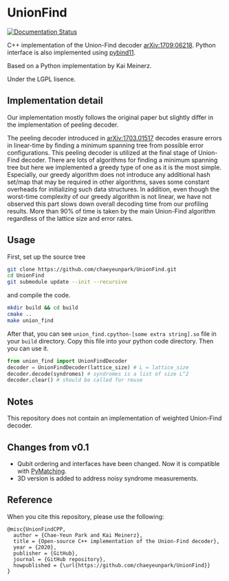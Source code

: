 # UnionFind
[![Documentation Status](https://readthedocs.org/projects/unionfind/badge/?version=latest)](https://unionfind.readthedocs.io/en/latest/?badge=latest)

C++ implementation of the Union-Find decoder [arXiv:1709:06218](https://arxiv.org/abs/1709.06218). 
Python interface is also implemented using [pybind11](https://github.com/pybind/pybind11). 

Based on a Python implementation by Kai Meinerz.

Under the LGPL lisence. 


## Implementation detail
Our implementation mostly follows the original paper but slightly differ in the implementation of peeling decoder. 

The peeling decoder introduced in [arXiv:1703.01517](https://arxiv.org/abs/1703.01517) decodes erasure errors in linear-time by finding a minimum spanning tree from possible error configurations. This peeling decoder is utilized at the final stage of Union-Find decoder. 
There are lots of algorithms for finding a minimum spanning tree but here we implemented a greedy type of one as it is the most simple. 
Especially, our greedy algorithm does not introduce any additional hash set/map that may be required in other algorithms, saves some constant overheads for initializing such data structures.
In addition, even though the worst-time complexity of our greedy algorithm is not linear, we have not observed this part slows down overall decoding time from our profiling results. More than 90% of time is taken by the main Union-Find algorithm regardless of the lattice size and error rates.

## Usage
First, set up the source tree
```bash
git clone https://github.com/chaeyeunpark/UnionFind.git
cd UnionFind
git submodule update --init --recursive
```

and compile the code.
```bash
mkdir build && cd build
cmake ..
make union_find
```

After that, you can see `union_find.cpython-[some extra string].so` file in your `build` directory. Copy this file into your python code directory. Then you can use it.
```python
from union_find import UnionFindDecoder
decoder = UnionFindDecoder(lattice_size) # L = lattice_size
decoder.decode(syndromes) # syndromes is a list of size L^2
decoder.clear() # should be called for reuse
```



## Notes
This repository does not contain an implementation of weighted Union-Find decoder. 

## Changes from v0.1
* Qubit ordering and interfaces have been changed. Now it is compatible with [PyMatching](https://github.com/oscarhiggott/PyMatching).
* 3D version is added to address noisy syndrome measurements.


## Reference
When you cite this repository, please use the following:
```
@misc{UnionFindCPP,
  author = {Chae-Yeun Park and Kai Meinerz},
  title = {Open-source C++ implementation of the Union-Find decoder},
  year = {2020},
  publisher = {GitHub},
  journal = {GitHub repository},
  howpublished = {\url{https://github.com/chaeyeunpark/UnionFind}}
}
